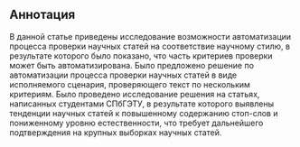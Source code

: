 ## Аннотация

В данной статье приведены исследование возможности автоматизации процесса проверки научных статей на соответствие научному стилю, в результате которого было показано, что часть критериев проверки может быть автоматизирована. Было предложено решение по автоматизации процесса проверки научных статей в виде исполняемого сценария, проверяющего текст по нескольким критериям. Было проведено исследование решения на статьях, написанных студентами СПбГЭТУ, в результате которого выявлены тенденции научных статей к повышенному содержанию стоп-слов и пониженному уровню естественности, что требует дальнейшего подтверждения на крупных выборках научных статей.